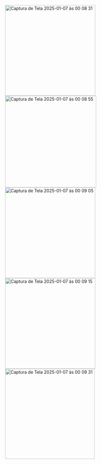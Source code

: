  <img width="294" alt="Captura de Tela 2025-01-07 às 00 08 31" src="https://github.com/user-attachments/assets/2df19e37-daa3-4bf2-8447-28002551c5bb" />
<img width="297" alt="Captura de Tela 2025-01-07 às 00 08 55" src="https://github.com/user-attachments/assets/03b0681a-b205-4dee-b83b-dcaf34541b71" />
<img width="294" alt="Captura de Tela 2025-01-07 às 00 09 05" src="https://github.com/user-attachments/assets/e2e20664-dc09-43e0-954e-1e3f81de0502" />
<img width="294" alt="Captura de Tela 2025-01-07 às 00 09 15" src="https://github.com/user-attachments/assets/137d57cf-2790-48ef-b14b-0d3ef77767d8" />
<img width="292" alt="Captura de Tela 2025-01-07 às 00 09 31" src="https://github.com/user-attachments/assets/88a996d0-cecf-4f08-b546-4875a2c3f3de" />

